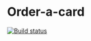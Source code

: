# Order-a-card

[![Build status](https://ci.appveyor.com/api/projects/status/dxw3sgupyv3ah4bv?svg=true)](https://ci.appveyor.com/project/MariaKonov/order-a-card)
